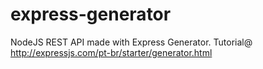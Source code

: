 # express-generator
NodeJS REST API made with Express Generator. Tutorial@ http://expressjs.com/pt-br/starter/generator.html
